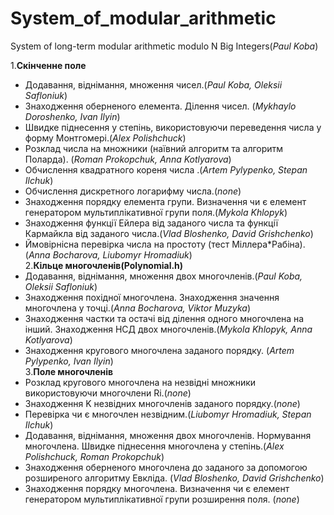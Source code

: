 # System_of_modular_arithmetic
System of long-term modular arithmetic modulo N
Big Integers(*Paul Koba*)

1.**Скінченне поле**  
  * Додавання, віднімання, множення чисел.(*Paul Koba, Oleksii Safloniuk*)  
  * Знаходження оберненого елемента. Ділення чисел. (*Mykhaylo  Doroshenko, Ivan Ilyin*)  
  * Швидке піднесення у степінь, використовуючи переведення числа у форму Монтгомері.(*Alex Polishchuck*)  
  * Розклад числа на множники (наївний алгоритм та алгоритм Поларда). (*Roman Prokopchuk, Anna Kotlyarova*)  
  * Обчислення квадратного кореня числа .(*Artem Pylypenko, Stepan Ilchuk*)  
  * Обчислення дискретного логарифму числа.(*none*)  
  * Знаходження порядку елемента групи. Визначення чи є елемент генератором мультиплікативної групи поля.(*Mykola Khlopyk*)  
  * Знаходження функції Ейлера від заданого числа  та функції Кармайкла від заданого числа.(*Vlad Bloshenko, David Grishchenko*)  
  * Ймовірнісна перевірка числа на простоту (тест Міллера*Рабіна).(*Anna Bocharova, Liubomyr Hromadiuk*)  
2.**Кільце многочленів(Polynomial.h)**  
  * Додавання, віднімання, множення двох многочленів.(*Paul Koba, Oleksii Safloniuk*)  
  * Знаходження похідної многочлена. Знаходження значення многочлена у точці.(*Anna Bocharova, Viktor Muzyka*)  
  * Знаходження частки та остачі від ділення одного многочлена на інший. Знаходження НСД двох многочленів.(*Mykola Khlopyk, Anna Kotlyarova*)  
  * Знаходження кругового многочлена заданого порядку. (*Artem Pylypenko, Ivan Ilyin*)  
3.**Поле многочленів**  
  * Розклад кругового многочлена на незвідні множники використовуючи многочлени Ri.(*none*)  
  * Знаходження K незвідних многочленів заданого порядку.(*none*)  
  * Перевірка чи є многочлен незвідним.(*Liubomyr Hromadiuk, Stepan Ilchuk*)  
  * Додавання, віднімання, множення двох многочленів. Нормування многочлена. Швидке піднесення многочлена у степінь.(*Alex Polishchuck, Roman Prokopchuk*)  
  * Знаходження оберненого многочлена до заданого за допомогою розширеного алгоритму Евкліда. (*Vlad Bloshenko, David Grishchenko*)  
  * Знаходження порядку многочлена. Визначення чи є елемент генератором мультиплікативної групи розширення поля. (*none*)  